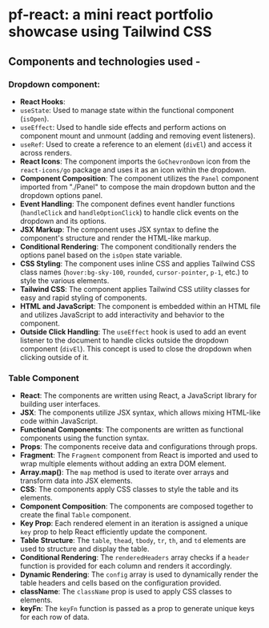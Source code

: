 # pf-react: a mini react portfolio showcase using Tailwind CSS

## Components and technologies used -

### Dropdown component:

- **React Hooks**:
- `useState`: Used to manage state within the functional component (`isOpen`).
- `useEffect`: Used to handle side effects and perform actions on component mount and unmount (adding and removing event listeners).
- `useRef`: Used to create a reference to an element (`divEl`) and access it across renders.
- **React Icons**: The component imports the `GoChevronDown` icon from the `react-icons/go` package and uses it as an icon within the dropdown.
- **Component Composition**: The component utilizes the `Panel` component imported from "./Panel" to compose the main dropdown button and the dropdown options panel.
- **Event Handling**: The component defines event handler functions (`handleClick` and `handleOptionClick`) to handle click events on the dropdown and its options.
- **JSX Markup**: The component uses JSX syntax to define the component's structure and render the HTML-like markup.
- **Conditional Rendering**: The component conditionally renders the options panel based on the `isOpen` state variable.
- **CSS Styling**: The component uses inline CSS and applies Tailwind CSS class names (`hover:bg-sky-100`, `rounded`, `cursor-pointer`, `p-1`, etc.) to style the various elements.
- **Tailwind CSS**: The component applies Tailwind CSS utility classes for easy and rapid styling of components.
- **HTML and JavaScript**: The component is embedded within an HTML file and utilizes JavaScript to add interactivity and behavior to the component.
- **Outside Click Handling**: The `useEffect` hook is used to add an event listener to the document to handle clicks outside the dropdown component (`divEl`). This concept is used to close the dropdown when clicking outside of it.

### Table Component

- **React**: The components are written using React, a JavaScript library for building user interfaces.
- **JSX**: The components utilize JSX syntax, which allows mixing HTML-like code within JavaScript.
- **Functional Components**: The components are written as functional components using the function syntax.
- **Props**: The components receive data and configurations through props.
- **Fragment**: The `Fragment` component from React is imported and used to wrap multiple elements without adding an extra DOM element.
- **Array.map()**: The `map` method is used to iterate over arrays and transform data into JSX elements.
- **CSS**: The components apply CSS classes to style the table and its elements.
- **Component Composition**: The components are composed together to create the final `Table` component.
- **Key Prop**: Each rendered element in an iteration is assigned a unique `key` prop to help React efficiently update the component.
- **Table Structure**: The `table`, `thead`, `tbody`, `tr`, `th`, and `td` elements are used to structure and display the table.
- **Conditional Rendering**: The `renderedHeaders` array checks if a `header` function is provided for each column and renders it accordingly.
- **Dynamic Rendering**: The `config` array is used to dynamically render the table headers and cells based on the configuration provided.
- **className**: The `className` prop is used to apply CSS classes to elements.
- **keyFn**: The `keyFn` function is passed as a prop to generate unique keys for each row of data.
